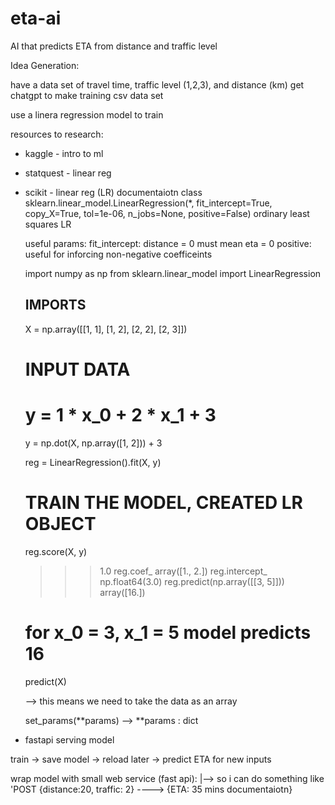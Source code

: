 # eta-ai
AI that predicts ETA from distance and traffic level

Idea Generation:

have a data set of travel time, traffic level (1,2,3), and distance (km)
get chatgpt to make training csv data set

use a linera regression model to train

resources to research:
- kaggle - intro to ml




- statquest - linear reg





- scikit - linear reg (LR) documentaiotn
    class sklearn.linear_model.LinearRegression(*, fit_intercept=True, copy_X=True, tol=1e-06, n_jobs=None, positive=False)
    ordinary least squares LR

    useful params:
        fit_intercept:
            distance = 0 must mean eta = 0
        positive:
            useful for inforcing non-negative coefficeints 


    import numpy as np
    from sklearn.linear_model import LinearRegression

    ## IMPORTS


    X = np.array([[1, 1], [1, 2], [2, 2], [2, 3]])
    # INPUT DATA
    # y = 1 * x_0 + 2 * x_1 + 3
    y = np.dot(X, np.array([1, 2])) + 3


    reg = LinearRegression().fit(X, y)
    # TRAIN THE MODEL, CREATED LR OBJECT

    reg.score(X, y)
    >>> 1.0
    reg.coef_
    >>> array([1., 2.])
    reg.intercept_
    >>> np.float64(3.0)
    reg.predict(np.array([[3, 5]]))
    >>> array([16.])
    # for x_0 = 3, x_1 = 5 model predicts 16


    predict(X)

    --> this means we need to take the data as an array
    

    set_params(**params)
    --> **params : dict



- fastapi serving model


train -> save model -> reload later -> predict ETA for new inputs

wrap model with small web service (fast api):
|--> so i can do something like 'POST {distance:20, traffic: 2} ----> {ETA: 35 mins documentaiotn}
